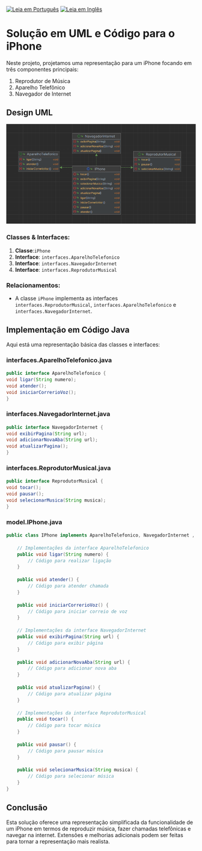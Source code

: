 [![Leia em Português](https://img.shields.io/badge/%F0%9F%87%A7%F0%9F%87%B7%20Portugu%C3%AAs-F0FFFF.svg)](exercicio.md)
[![Leia em Inglês](https://img.shields.io/badge/%F0%9F%87%BA%F0%9F%87%B8%20English-gray.svg)](../../exercises/iphone-oop-exercise/exercise.md)

# Solução em UML e Código para o iPhone

Neste projeto, projetamos uma representação para um iPhone focando em três componentes principais:
1. Reprodutor de Música
2. Aparelho Telefônico
3. Navegador de Internet

## Design UML

![Diagrama UML](docs/UML-pt-br.png)

### Classes & Interfaces:
1. **Classe**:`iPhone`
2. **Interface**: `interfaces.AparelhoTelefonico`
3. **Interface**: `interfaces.NavegadorInternet`
4. **Interface**: `interfaces.ReprodutorMusical`

### Relacionamentos:
- A classe `iPhone` implementa as interfaces `interfaces.ReprodutorMusical`, `interfaces.AparelhoTelefonico` e `interfaces.NavegadorInternet`.

## Implementação em Código Java

Aqui está uma representação básica das classes e interfaces:
####
### interfaces.AparelhoTelefonico.java
```java
public interface AparelhoTelefonico {
void ligar(String numero);
void atender();
void iniciarCorrerioVoz();
}
```
####
### interfaces.NavegadorInternet.java
```java
public interface NavegadorInternet {
void exibirPagina(String url);
void adicionarNovaAba(String url);
void atualizarPagina();
}
```
####
### interfaces.ReprodutorMusical.java
```java
public interface ReprodutorMusical {
void tocar();
void pausar();
void selecionarMusica(String musica);
}
```
####
### model.IPhone.java
```java
public class IPhone implements AparelhoTelefonico, NavegadorInternet , ReprodutorMusical {

    // Implementações da interface AparelhoTelefonico
    public void ligar(String numero) {
        // Código para realizar ligação
    }

    public void atender() {
        // Código para atender chamada
    }

    public void iniciarCorrerioVoz() {
        // Código para iniciar correio de voz
    }

    // Implementações da interface NavegadorInternet
    public void exibirPagina(String url) {
        // Código para exibir página
    }

    public void adicionarNovaAba(String url) {
        // Código para adicionar nova aba
    }

    public void atualizarPagina() {
        // Código para atualizar página
    }

    // Implementações da interface ReprodutorMusical
    public void tocar() {
        // Código para tocar música
    }

    public void pausar() {
        // Código para pausar música
    }

    public void selecionarMusica(String musica) {
        // Código para selecionar música
    }
}
```

## Conclusão

Esta solução oferece uma representação simplificada da funcionalidade de um iPhone em termos de reproduzir música, fazer chamadas telefônicas e navegar na internet. Extensões e melhorias adicionais podem ser feitas para tornar a representação mais realista.